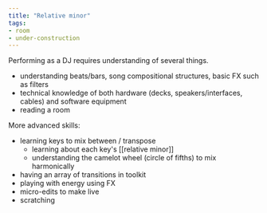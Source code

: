 ```yaml
---
title: "Relative minor"
tags: 
- room
- under-construction
---
```


Performing as a DJ requires understanding of several things.
- understanding beats/bars, song compositional structures, basic FX such as filters
- technical knowledge of both hardware (decks, speakers/interfaces, cables) and software equipment
- reading a room

More advanced skills:
- learning keys to mix between / transpose
	- learning about each key's [[relative minor]]
	- understanding the camelot wheel (circle of fifths) to mix harmonically
- having an array of transitions in toolkit
- playing with energy using FX
- micro-edits to make live
- scratching